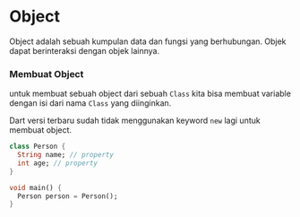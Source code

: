 # Object

Object adalah sebuah kumpulan data dan fungsi yang berhubungan. Objek dapat berinteraksi dengan objek lainnya.

### Membuat Object

untuk membuat sebuah object dari sebuah `Class` kita bisa membuat variable dengan isi dari nama `Class` yang diinginkan.

Dart versi terbaru sudah tidak menggunakan keyword `new` lagi untuk membuat object.

```dart
class Person {
  String name; // property
  int age; // property
}

void main() {
  Person person = Person();
}
```

